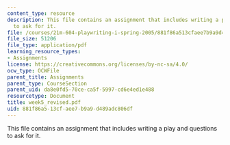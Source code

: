 ```yaml
---
content_type: resource
description: This file contains an assignment that includes writing a play and questions
  to ask for it.
file: /courses/21m-604-playwriting-i-spring-2005/881f86a513cfaee7b9a9d489adc806df_week5_revised.pdf
file_size: 51206
file_type: application/pdf
learning_resource_types:
- Assignments
license: https://creativecommons.org/licenses/by-nc-sa/4.0/
ocw_type: OCWFile
parent_title: Assignments
parent_type: CourseSection
parent_uid: da8e0fd5-70ce-ca5f-5997-cd6e4ed1e488
resourcetype: Document
title: week5_revised.pdf
uid: 881f86a5-13cf-aee7-b9a9-d489adc806df
---
```

This file contains an assignment that includes writing a play and questions to ask for it.